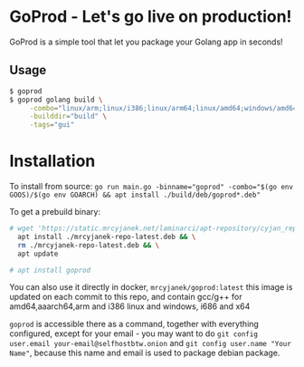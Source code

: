 # GoProd - Let's go live on production!

GoProd is a simple tool that let you package your Golang app in seconds!

## Usage

```bash
$ goprod
$ goprod golang build \
     -combo="linux/arm;linux/i386;linux/arm64;linux/amd64;windows/amd64;windows/i386" \
     -builddir="build" \
     -tags="gui"
```

# Installation

To install from source: `go run main.go -binname="goprod" -combo="$(go env GOOS)/$(go env GOARCH) && apt install ./build/deb/goprod*.deb"`

To get a prebuild binary:

```bash
# wget 'https://static.mrcyjanek.net/laminarci/apt-repository/cyjan_repo/mrcyjanek-repo-latest.deb' && \
  apt install ./mrcyjanek-repo-latest.deb && \
  rm ./mrcyjanek-repo-latest.deb && \
  apt update
```

```bash
# apt install goprod
```

You can also use it directly in docker, `mrcyjanek/goprod:latest` this image is updated on each commit to this repo, and contain gcc/g++ for amd64,aaarch64,arm and i386 linux and windows, i686 and x64

`goprod` is accessible there as a command, together with everything configured, except for your email - you may want to do `git config user.email your-email@selfhostbtw.onion` and `git config user.name "Your Name"`, because this name and email is used to package debian package.